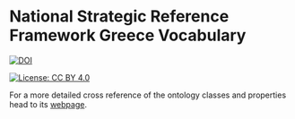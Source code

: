 # National Strategic Reference Framework  Greece Vocabulary

[![DOI](https://zenodo.org/badge/124672267.svg)](https://zenodo.org/badge/latestdoi/124672267)

[![License: CC BY 4.0](https://img.shields.io/badge/License-CC%20BY%204.0-blue.svg)](https://creativecommons.org/licenses/by/4.0/)


For a more detailed cross reference of the ontology classes and properties head to its [webpage](http://ontologies.okfn.gr/nsrf-gr-vocab/index-en.html).

